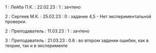 1 : Лейба П.К. : 22.02.23 : 1 : зачтено

2 : Сергеев М.К. : 25.02.23 : 0 : задание 4,5 - Нет экспериментальной проверки.

2 : Преподаватель : 11.03.23 : 1 : зачтено

3 : Преподаватель : 21.03.23 : 0.6 : во втором задании ошибки, как в теории, так и в эксперименте
